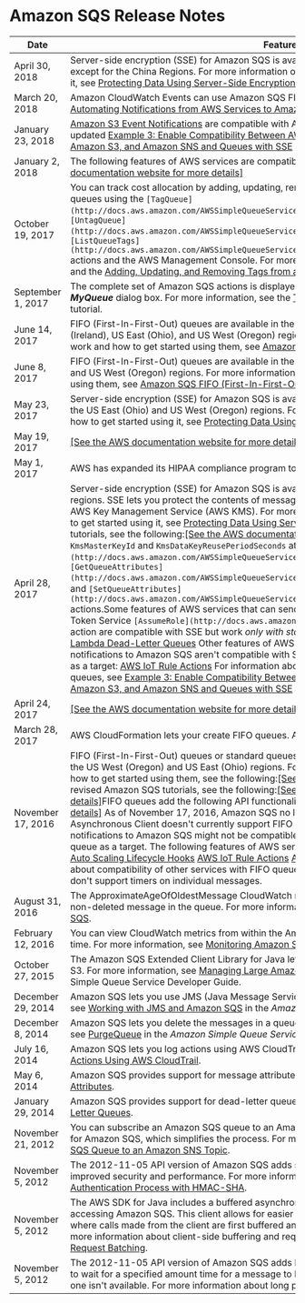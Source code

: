 # Amazon SQS Release Notes<a name="sqs-release-notes"></a>


| Date | Feature Release | 
| --- | --- | 
| April 30, 2018 | Server\-side encryption \(SSE\) for Amazon SQS is available in all regions where Amazon SQS is available, except for the China Regions\. For more information on server\-side encryption and how to get started using it, see [Protecting Data Using Server\-Side Encryption \(SSE\) and AWS KMS ](sqs-server-side-encryption.md)\. | 
| March 20, 2018 | Amazon CloudWatch Events can use Amazon SQS FIFO queues as targets\. For more information, see [Automating Notifications from AWS Services to Amazon SQS using CloudWatch Events](sqs-automating-using-cloudwatch-events.md)\. | 
| January 23, 2018 | [Amazon S3 Event Notifications](http://docs.aws.amazon.com/AmazonS3/latest/dev/NotificationHowTo.html) are compatible with Amazon SQS SSE\. For more information, see the updated [Example 3: Enable Compatibility Between AWS Services Such as Amazon CloudWatch Events, Amazon S3, and Amazon SNS and Queues with SSE](sqs-server-side-encryption.md#compatibility-with-aws-services) section\. | 
| January 2, 2018 | The following features of AWS services are compatible with Amazon SQS SSE: [\[See the AWS documentation website for more details\]](http://docs.aws.amazon.com/AWSSimpleQueueService/latest/SQSDeveloperGuide/sqs-release-notes.html) | 
| October 19, 2017 |  You can track cost allocation by adding, updating, removing, and listing metadata tags for Amazon SQS queues using the `[TagQueue](http://docs.aws.amazon.com/AWSSimpleQueueService/latest/APIReference/API_TagQueue.html)`, `[UntagQueue](http://docs.aws.amazon.com/AWSSimpleQueueService/latest/APIReference/API_UntagQueue.html)`, and `[ListQueueTags](http://docs.aws.amazon.com/AWSSimpleQueueService/latest/APIReference/API_ListQueueTags.html)` actions and the AWS Management Console\. For more information, see [Amazon SQS Cost Allocation Tags](sqs-queue-tags.md) and the [Adding, Updating, and Removing Tags from an Amazon SQS Queue](sqs-add-update-remove-tag-queue.md) tutorial\.  | 
| September 1, 2017  |  The complete set of Amazon SQS actions is displayed in the **Actions** list on the **Add a Permission to *MyQueue*** dialog box\. For more information, see the [Tutorial: Adding Permissions to an Amazon SQS Queue](sqs-add-permissions.md) tutorial\.  | 
| June 14, 2017 | FIFO \(First\-In\-First\-Out\) queues are available in the US East \(N\. Virginia\) region, in addition to the EU \(Ireland\), US East \(Ohio\), and US West \(Oregon\) regions\. For more information about how FIFO queues work and how to get started using them, see [Amazon SQS FIFO \(First\-In\-First\-Out\) Queues](FIFO-queues.md)\. | 
| June 8, 2017 | FIFO \(First\-In\-First\-Out\) queues are available in the EU \(Ireland\) region, in addition to the US East \(Ohio\) and US West \(Oregon\) regions\. For more information about how FIFO queues work and how to get started using them, see [Amazon SQS FIFO \(First\-In\-First\-Out\) Queues](FIFO-queues.md)\. | 
| May 23, 2017 | Server\-side encryption \(SSE\) for Amazon SQS is available in the US East \(N\. Virginia\) region, in addition to the US East \(Ohio\) and US West \(Oregon\) regions\. For more information about server\-side encryption and how to get started using it, see [Protecting Data Using Server\-Side Encryption \(SSE\) and AWS KMS ](sqs-server-side-encryption.md)\. | 
| May 19, 2017 |  [\[See the AWS documentation website for more details\]](http://docs.aws.amazon.com/AWSSimpleQueueService/latest/SQSDeveloperGuide/sqs-release-notes.html)  | 
| May 1, 2017 | AWS has expanded its HIPAA compliance program to include Amazon SQS as a [HIPAA Eligible Service](https://aws.amazon.com/compliance/hipaa-compliance/)\. | 
| April 28, 2017 | Server\-side encryption \(SSE\) for Amazon SQS is available in the US East \(Ohio\) and US West \(Oregon\) regions\. SSE lets you protect the contents of messages in Amazon SQS queues using keys managed in the AWS Key Management Service \(AWS KMS\)\. For more information about server\-side encryption and how to get started using it, see [Protecting Data Using Server\-Side Encryption \(SSE\) and AWS KMS ](sqs-server-side-encryption.md)\. For tutorials, see the following:[\[See the AWS documentation website for more details\]](http://docs.aws.amazon.com/AWSSimpleQueueService/latest/SQSDeveloperGuide/sqs-release-notes.html)SSE adds the `KmsMasterKeyId` and `KmsDataKeyReusePeriodSeconds` attributes to the `[CreateQueue](http://docs.aws.amazon.com/AWSSimpleQueueService/latest/APIReference/API_CreateQueue.html)`, `[GetQueueAttributes](http://docs.aws.amazon.com/AWSSimpleQueueService/latest/APIReference/API_GetQueueAttributes.html)`, and `[SetQueueAttributes](http://docs.aws.amazon.com/AWSSimpleQueueService/latest/APIReference/API_SetQueueAttributes.html)` actions\.Some features of AWS services that can send notifications to Amazon SQS using the AWS Security Token Service `[AssumeRole](http://docs.aws.amazon.com/STS/latest/APIReference/API_AssumeRole.html)` action are compatible with SSE but work *only with standard queues:*  [Auto Scaling Lifecycle Hooks](http://docs.aws.amazon.com/autoscaling/ec2/userguide/lifecycle-hooks.html) [AWS Lambda Dead\-Letter Queues](http://docs.aws.amazon.com/lambda/latest/dg/dlq.html)  Other features of AWS services or third\-party services that send notifications to Amazon SQS aren't compatible with SSE, despite allowing you to set an encrypted queue as a target:  [AWS IoT Rule Actions](http://docs.aws.amazon.com/iot/latest/developerguide/iot-rule-actions.html)  For information about compatibility of other services with encrypted queues, see [Example 3: Enable Compatibility Between AWS Services Such as Amazon CloudWatch Events, Amazon S3, and Amazon SNS and Queues with SSE](sqs-server-side-encryption.md#compatibility-with-aws-services) and your service documentation\. | 
| April 24, 2017 |  [\[See the AWS documentation website for more details\]](http://docs.aws.amazon.com/AWSSimpleQueueService/latest/SQSDeveloperGuide/sqs-release-notes.html)  | 
| March 28, 2017 | AWS CloudFormation lets your create FIFO queues\. Added the [AWS CloudFormation](sqs-create-queue.md#create-queue-cloudformation) tutorial\. | 
| November 17, 2016 | FIFO \(First\-In\-First\-Out\) queues or standard queues \(the new name for existing queues\) are available in the US West \(Oregon\) and US East \(Ohio\) regions\. For more information about how FIFO queues work and how to get started using them, see the following:[\[See the AWS documentation website for more details\]](http://docs.aws.amazon.com/AWSSimpleQueueService/latest/SQSDeveloperGuide/sqs-release-notes.html)For revised Amazon SQS tutorials, see the following:[\[See the AWS documentation website for more details\]](http://docs.aws.amazon.com/AWSSimpleQueueService/latest/SQSDeveloperGuide/sqs-release-notes.html)FIFO queues add the following API functionality:[\[See the AWS documentation website for more details\]](http://docs.aws.amazon.com/AWSSimpleQueueService/latest/SQSDeveloperGuide/sqs-release-notes.html) As of November 17, 2016, Amazon SQS no longer publishes a WSDL\. The Amazon SQS Buffered Asynchronous Client doesn't currently support FIFO queues\. Some AWS or external services that send notifications to Amazon SQS might not be compatible with FIFO queues, despite allowing you to set a FIFO queue as a target\. The following features of AWS services aren't currently compatible with FIFO queues:  [Auto Scaling Lifecycle Hooks](http://docs.aws.amazon.com/autoscaling/ec2/userguide/lifecycle-hooks.html) [AWS IoT Rule Actions](http://docs.aws.amazon.com/iot/latest/developerguide/iot-rule-actions.html) [AWS Lambda Dead\-Letter Queues](http://docs.aws.amazon.com/lambda/latest/dg/dlq.html)  For information about compatibility of other services with FIFO queues, see your service documentation\. FIFO queues don't support timers on individual messages\.  | 
| August 31, 2016 | The ApproximateAgeOfOldestMessage CloudWatch metric lets you find the approximate age of the oldest non\-deleted message in the queue\. For more information, see [Available CloudWatch Metrics for Amazon SQS](sqs-available-cloudwatch-metrics.md)\. | 
| February 12, 2016 | You can view CloudWatch metrics from within the Amazon SQS console for up to 10 of your queues at a time\. For more information, see [Monitoring Amazon SQS Queues Using CloudWatch](sqs-monitoring-using-cloudwatch.md)\. | 
| October 27, 2015 | The Amazon SQS Extended Client Library for Java lets you manage Amazon SQS messages with Amazon S3\. For more information, see [Managing Large Amazon SQS Messages Using Amazon S3](sqs-s3-messages.md) in the Amazon Simple Queue Service Developer Guide\. | 
| December 29, 2014 |  Amazon SQS lets you use JMS \(Java Message Service\) with Amazon SQS queues\. For more information, see [Working with JMS and Amazon SQS](sqs-java-message-service-jms-client.md) in the *Amazon Simple Queue Service Developer Guide*\.  | 
| December 8, 2014 |  Amazon SQS lets you delete the messages in a queue using the `PurgeQueue` action\. For more information, see [PurgeQueue](http://docs.aws.amazon.com/AWSSimpleQueueService/latest/APIReference/API_PurgeQueue.html) in the *Amazon Simple Queue Service API Reference*\.  | 
| July 16, 2014 |  Amazon SQS lets you log actions using AWS CloudTrail\. For more information, see [Logging Amazon SQS Actions Using AWS CloudTrail](logging-using-cloudtrail.md)\.  | 
| May 6, 2014 |  Amazon SQS provides support for message attributes\. For more information, see [Amazon SQS Message Attributes](sqs-message-attributes.md)\.  | 
| January 29, 2014 |  Amazon SQS provides support for dead\-letter queues\. For more information, see [Amazon SQS Dead\-Letter Queues](sqs-dead-letter-queues.md)\.  | 
| November 21, 2012 |  You can subscribe an Amazon SQS queue to an Amazon SNS topic using the AWS Management Console for Amazon SQS, which simplifies the process\. For more information, see [Tutorial: Subscribing an Amazon SQS Queue to an Amazon SNS Topic](sqs-subscribe-queue-sns-topic.md)\.  | 
| November 5, 2012 |  The 2012\-11\-05 API version of Amazon SQS adds support for Signature Version 4, which provides improved security and performance\. For more information about Signature Version 4, see [Basic Authentication Process with HMAC\-SHA](sqs-api-request-authentication.md#sqs-api-basic-authentication-process)\.  | 
| November 5, 2012 |  The AWS SDK for Java includes a buffered asynchronous client, AmazonSQSBufferedAsyncClient, for accessing Amazon SQS\. This client allows for easier request batching by enabling client\-side buffering, where calls made from the client are first buffered and then sent as a batch request to Amazon SQS\. For more information about client\-side buffering and request batching, see [Enabling Client\-Side Buffering and Request Batching](sqs-client-side-buffering-request-batching.md)\.  | 
| November 5, 2012 |  The 2012\-11\-05 API version of Amazon SQS adds long polling support\. Long polling allows Amazon SQS to wait for a specified amount time for a message to be available instead of returning an empty response if one isn't available\. For more information about long polling, see [Amazon SQS Long Polling](sqs-long-polling.md)\.  | 